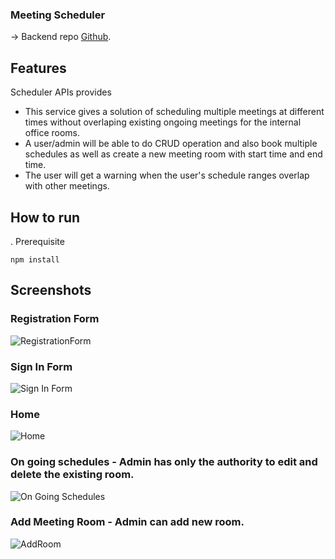 ### Meeting Scheduler

-> Backend repo [Github](https://github.com/tanveer-rajeev/Meeting-Scheduler-server).

## Features

Scheduler APIs provides

- This service gives a solution of scheduling multiple meetings at different times without overlaping existing ongoing meetings for the internal office rooms.
- A user/admin will be able to do CRUD operation and also book multiple schedules as well as create a new meeting room with start time and end time.
- The user will get a warning when the user's schedule ranges overlap with other meetings.

## How to run

. Prerequisite

```
npm install
```

## Screenshots

### Registration Form

![RegistrationForm](https://user-images.githubusercontent.com/39630470/187121274-c616e375-60c8-4473-8c6a-132c38706307.PNG)

### Sign In Form

![Sign In Form](https://user-images.githubusercontent.com/39630470/187121308-8bb23262-1e1b-41cb-a094-162e80e5dce0.PNG)

### Home

![Home](https://user-images.githubusercontent.com/39630470/187121355-217aac9d-cc49-405d-a97f-96380aefabb1.PNG)

### On going schedules - Admin has only the authority to edit and delete the existing room.

![On Going Schedules](https://user-images.githubusercontent.com/39630470/187121411-474d329e-e887-4654-8308-0afdc8e13be1.PNG)

### Add Meeting Room - Admin can add new room.

![AddRoom](https://user-images.githubusercontent.com/39630470/187121465-3fde7b73-cb3b-4ecd-b5c8-f01d31154568.PNG)
